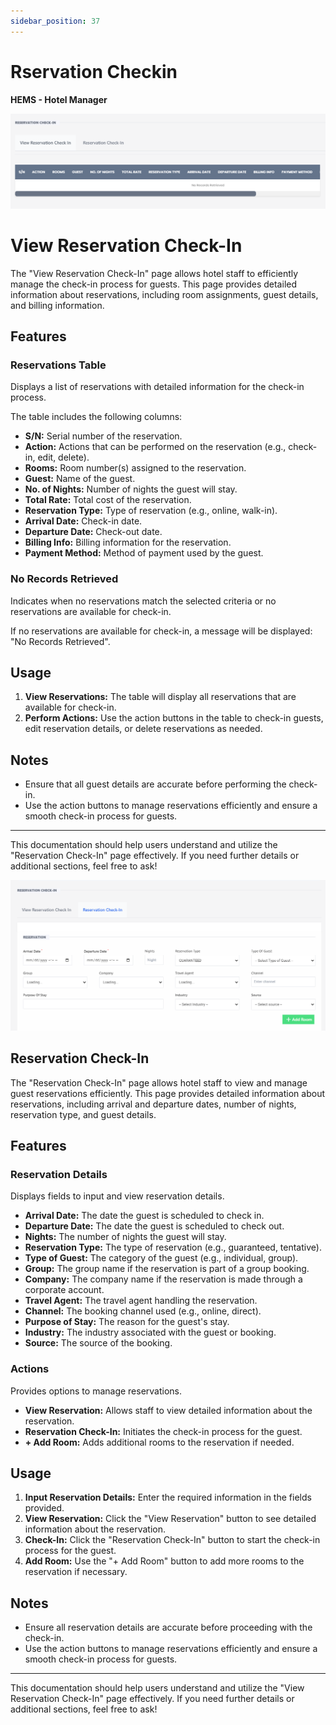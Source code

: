 ```yaml
---
sidebar_position: 37
---
```


# Rservation Checkin

**HEMS - Hotel Manager**

![HEMS Registration](../../static/img/reservationcheckin.png "HEMS Registration")

# View Reservation Check-In

The "View Reservation Check-In" page allows hotel staff to efficiently manage the check-in process for guests. This page provides detailed information about reservations, including room assignments, guest details, and billing information.

## Features

### Reservations Table
Displays a list of reservations with detailed information for the check-in process.

The table includes the following columns:
- **S/N:** Serial number of the reservation.
- **Action:** Actions that can be performed on the reservation (e.g., check-in, edit, delete).
- **Rooms:** Room number(s) assigned to the reservation.
- **Guest:** Name of the guest.
- **No. of Nights:** Number of nights the guest will stay.
- **Total Rate:** Total cost of the reservation.
- **Reservation Type:** Type of reservation (e.g., online, walk-in).
- **Arrival Date:** Check-in date.
- **Departure Date:** Check-out date.
- **Billing Info:** Billing information for the reservation.
- **Payment Method:** Method of payment used by the guest.

### No Records Retrieved
Indicates when no reservations match the selected criteria or no reservations are available for check-in.

If no reservations are available for check-in, a message will be displayed: "No Records Retrieved".

## Usage

1. **View Reservations:** The table will display all reservations that are available for check-in.
2. **Perform Actions:** Use the action buttons in the table to check-in guests, edit reservation details, or delete reservations as needed.

## Notes
- Ensure that all guest details are accurate before performing the check-in.
- Use the action buttons to manage reservations efficiently and ensure a smooth check-in process for guests.

---

This documentation should help users understand and utilize the "Reservation Check-In" page effectively. If you need further details or additional sections, feel free to ask!

![HEMS Registration](../../static/img/reservationcheckin2.png "HEMS Registration")

## Reservation Check-In

The "Reservation Check-In" page allows hotel staff to view and manage guest reservations efficiently. This page provides detailed information about reservations, including arrival and departure dates, number of nights, reservation type, and guest details.

## Features

### Reservation Details
Displays fields to input and view reservation details.

- **Arrival Date:** The date the guest is scheduled to check in.
- **Departure Date:** The date the guest is scheduled to check out.
- **Nights:** The number of nights the guest will stay.
- **Reservation Type:** The type of reservation (e.g., guaranteed, tentative).
- **Type of Guest:** The category of the guest (e.g., individual, group).
- **Group:** The group name if the reservation is part of a group booking.
- **Company:** The company name if the reservation is made through a corporate account.
- **Travel Agent:** The travel agent handling the reservation.
- **Channel:** The booking channel used (e.g., online, direct).
- **Purpose of Stay:** The reason for the guest's stay.
- **Industry:** The industry associated with the guest or booking.
- **Source:** The source of the booking.

### Actions
Provides options to manage reservations.

- **View Reservation:** Allows staff to view detailed information about the reservation.
- **Reservation Check-In:** Initiates the check-in process for the guest.
- **+ Add Room:** Adds additional rooms to the reservation if needed.

## Usage

1. **Input Reservation Details:** Enter the required information in the fields provided.
2. **View Reservation:** Click the "View Reservation" button to see detailed information about the reservation.
3. **Check-In:** Click the "Reservation Check-In" button to start the check-in process for the guest.
4. **Add Room:** Use the "+ Add Room" button to add more rooms to the reservation if necessary.

## Notes
- Ensure all reservation details are accurate before proceeding with the check-in.
- Use the action buttons to manage reservations efficiently and ensure a smooth check-in process for guests.

---

This documentation should help users understand and utilize the "View Reservation Check-In" page effectively. If you need further details or additional sections, feel free to ask!
